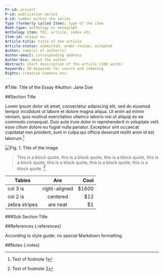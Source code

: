 ```yaml
---
Pr-id: project  
P-id: publication series  
A-id: number within the series  
Type (formerly called Item): type of the item  
Book-type: anthology or monograph  
Anthology item: TOC, article, index etc.  
Item-id: unique no.  
Article-title: title of the article  
Article-status: submitted, under review, accepted  
Author: name(s) of author(s)  
Author-email: corresponding address  
Author-bio: about the author  
Abstract: short description of the article (100 words)  
Keywords: 50 keywords for search and indexing  
Rights: Creative Commons etc.  
... 
```


#Title: Title of the Essay
#Author: Jane Doe

##Section Title

Lorem ipsum dolor sit amet, consectetur adipiscing elit, sed do eiusmod tempor incididunt ut labore et dolore magna aliqua. Ut enim ad minim veniam, quis nostrud exercitation ullamco laboris nisi ut aliquip ex ea commodo consequat. Duis aute irure dolor in reprehenderit in voluptate velit esse cillum dolore eu fugiat nulla pariatur. Excepteur sint occaecat cupidatat non proident, sunt in culpa qui officia deserunt mollit anim id est laborum.[^1]

![Fig. 1. Title of the image](images/Author_name/author_image1.png "Fig. 1. Title of the image")

> This is a block quote, this is a block quote, this is a block quote, this is a block quote, this is a block quote, this is a block quote, this is a block quote. [^2]

| Tables        | Are           | Cool  |
| ------------- |:-------------:| -----:|
| col 3 is      | right-aligned | $1600 |
| col 2 is      | centered      |   $12 |
| zebra stripes | are neat      |    $1 |

###Sub Section Title



##References {.references}

According to style guide; no special Markdown formatting

##Notes {.notes}

[^1]: Text of footnote 1

[^2]: Text of footnote 2

[^3]: Text of footnote 3


